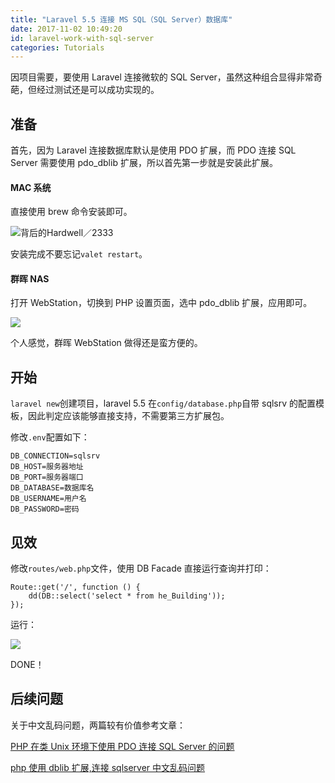 ```yaml
---
title: "Laravel 5.5 连接 MS SQL（SQL Server）数据库"
date: 2017-11-02 10:49:20
id: laravel-work-with-sql-server
categories: Tutorials
---
```


因项目需要，要使用 Laravel 连接微软的 SQL Server，虽然这种组合显得非常奇葩，但经过测试还是可以成功实现的。

## 准备

首先，因为 Laravel 连接数据库默认是使用 PDO 扩展，而 PDO 连接 SQL Server 需要使用 pdo_dblib 扩展，所以首先第一步就是安装此扩展。

#### MAC 系统

直接使用 brew 命令安装即可。

![背后的Hardwell／2333](https://i.loli.net/2018/08/15/5b73a5a523533.png)

安装完成不要忘记`valet restart`。

#### 群晖 NAS

打开 WebStation，切换到 PHP 设置页面，选中 pdo_dblib 扩展，应用即可。

![](https://i.loli.net/2018/08/15/5b73a5a723b8e.png)

个人感觉，群晖 WebStation 做得还是蛮方便的。

## 开始

`laravel new`创建项目，laravel 5.5 在`config/database.php`自带 sqlsrv 的配置模板，因此判定应该能够直接支持，不需要第三方扩展包。

修改`.env`配置如下：

    DB_CONNECTION=sqlsrv
    DB_HOST=服务器地址
    DB_PORT=服务器端口
    DB_DATABASE=数据库名
    DB_USERNAME=用户名
    DB_PASSWORD=密码

## 见效

修改`routes/web.php`文件，使用 DB Facade 直接运行查询并打印：

    Route::get('/', function () {
        dd(DB::select('select * from he_Building'));
    });

运行：

![](https://i.loli.net/2018/08/15/5b73a5a7caf4c.png)

DONE！

## 后续问题

关于中文乱码问题，两篇较有价值参考文章：

[PHP 在类 Unix 环境下使用 PDO 连接 SQL Server 的问题](https://branchzero.com/tech/php-pdo-sql-server-problem.html)

[php 使用 dblib 扩展,连接 sqlserver 中文乱码问题](http://www.shuchengxian.com/article/643.html)
